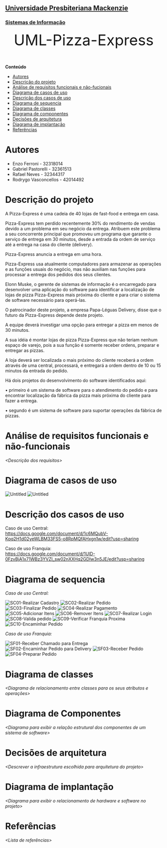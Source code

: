 <h2><a href= "https://www.mackenzie.br">Universidade Presbiteriana Mackenzie</a></h2>
<h3><a href= "https://www.mackenzie.br/graduacao/sao-paulo-higienopolis/sistemas-de-informacao">Sistemas de Informação</a></h3>


<font size="+12"><center>
UML-Pizza-Express
</center></font>


**Conteúdo**

- [Autores](#autores)
- [Descrição do projeto](#descrição-do-projeto)
- [Análise de requisitos funcionais e não-fucionais](#análise-de-requisitos-funcionais-e-não-funcionais)
- [Diagrama de casos de uso](#diagrama-de-casos-de-uso)
- [Descrição dos casos de uso](#descrição-dos-casos-de-uso)
- [Diagrama de sequencia](#diagrama-de-sequencia)
- [Diagrama de classes](#diagrama-de-classes)
- [Diagrama de componentes](#diagrama-de-componentes)
- [Decisões de arquitetura](#decisões-de-arquitetura)
- [Diagrama de implantação](#diagrama-de-implantação)
- [Referências](#referências)


# Autores

* Enzo Ferroni - 32318014
* Gabriel Pastorelli - 32361513
* Rafael Neves - 32344317
* Rodrygo Vasconcellos - 42014492


# Descrição do projeto

A Pizza-Express é uma cadeia de 40 lojas de fast-food e entrega em casa.

Pizza-Express tem perdido recentemente 30% do rendimento de vendas devido a um problema em seu negócio da entrega. Atribuem este problema a seu concorrente principal que promoveu um programa que garante o serviço de entrega em 30 minutos, desde a entrada da ordem de serviço até a entrega na casa do cliente (delivery).

Pizza-Express anuncia a entrega em uma hora.

Pizza-Express usa atualmente computadores para armazenar as operações e as funções usuais do negócio, mas não auxiliam nas funções para processar a entrega dos pedidos dos seus clientes.

Elonn Muske, o gerente de sistemas de informação é o encarregado para desenvolver uma aplicação do software para identificar a localização de lojas de pizza Pizza-Express mais próxima do cliente e para criar o sistema de software necessário para operá-las.

O patrocinador deste projeto, a empresa Papa-Léguas Delivery, disse que o futuro da Pizza-Express depende deste projeto.

A equipe deverá investigar uma opção para entregar a pizza em menos de 30 minutos.

A sua idéia é montar lojas de pizza Pizza-Express que não teriam nenhum espaço de varejo, pois a sua função é somente receber ordens, preparar e entregar as pizzas.

A loja deverá ser localizada o mais próximo do cliente receberá a ordem através de uma central, processará, e entregará a ordem dentro de 10 ou 15 minutos da entrada do pedido.

Há dois projetos do desenvolvimento do software identificados aqui:

• primeiro é um sistema de software para o atendimento do pedido e para encontrar localização da fábrica da pizza mais próxima do cliente para fazer a entrega.

• segundo é um sistema de software para suportar operações da fábrica de pizzas.


# Análise de requisitos funcionais e não-funcionais
*&lt;Descrição dos requisitos&gt;*


# Diagrama de casos de uso

![Untitled](https://github.com/EnzoFerroni/UML-Pizza-Express/assets/143665284/eabece67-3f02-4240-a8cd-34584231f14c)
![Untitled](https://github.com/EnzoFerroni/UML-Pizza-Express/assets/143665284/5195fa99-d1a4-4121-a63c-70364026e642)


# Descrição dos casos de uso

Caso de uso Central:  
https://docs.google.com/document/d/1c6MQubV-Kpq2H1d02yeWLBM33FS5-o8RpMQfAHxgn1w/edit?usp=sharing  

Caso de uso Franquia:  
https://docs.google.com/document/d/1UlD-0FzvBjA1x71WBz3YVZI_sw02nXXHq2GDIw3n5JE/edit?usp=sharing


# Diagrama de sequencia

*Caso de uso Central:*  

![SC01-Realizar Cadastro](https://github.com/EnzoFerroni/UML-Pizza-Express/assets/143665284/abaef047-6486-45fe-a7dc-02d51bd606f4)
![SC02-Realizar Pedido](https://github.com/EnzoFerroni/UML-Pizza-Express/assets/143665284/95f649ac-8d44-4ebd-addf-a100479d6b27)
![SC03-Finalizar Pedido](https://github.com/EnzoFerroni/UML-Pizza-Express/assets/125482399/06e9c2ad-16b2-43de-ab21-b0b722b66f3f)
![SC04-Realizar Pagamento](https://github.com/EnzoFerroni/UML-Pizza-Express/assets/125482399/c364afa3-31e5-4b1a-bf3e-46053fdfa6cb)
![SC05-Adicionar Itens](https://github.com/EnzoFerroni/UML-Pizza-Express/assets/125482399/a4c0e82e-0cb4-441a-a863-23bc10a94a5f)
![SC06-Remover Itens](https://github.com/EnzoFerroni/UML-Pizza-Express/assets/125482399/df323f12-3158-42ee-86de-8017ef6ac371)
![SC07-Realizar Login](https://github.com/EnzoFerroni/UML-Pizza-Express/assets/125482399/d1bb2e22-d72c-4816-8320-83d1cf30572e)
![SC08-Valida pedido](https://github.com/EnzoFerroni/UML-Pizza-Express/assets/143665284/a4f40f8c-2774-4b82-9296-62fe988ceec9)
![SC09-Verificar Franquia Proxima](https://github.com/EnzoFerroni/UML-Pizza-Express/assets/143665284/c700fe82-53f9-4c8c-9b56-dee617eaea60)
![SC10-Encaminhar Pedido](https://github.com/EnzoFerroni/UML-Pizza-Express/assets/143665284/358dd96a-3219-4d79-86a6-1a410665a24b)  

*Caso de uso Franquia:*  

![SF01-Receber Chamado para Entrega](https://github.com/EnzoFerroni/UML-Pizza-Express/assets/125482399/05247167-bda7-41e0-94fc-237823a6e8a7)
![SF02-Encaminhar Pedido para Delivery](https://github.com/EnzoFerroni/UML-Pizza-Express/assets/125482399/1bcd5716-8955-475e-8302-526e7e49f196)
![SF03-Receber Pedido](https://github.com/EnzoFerroni/UML-Pizza-Express/assets/143665284/7b40ed1c-1748-474d-b90f-3a8cca79d94f)
![SF04-Preparar Pedido](https://github.com/EnzoFerroni/UML-Pizza-Express/assets/143665284/9dec89d1-e33a-4fdc-801a-f78f15c2ec28)


# Diagrama de classes

*&lt;Diagrama de relacionamento entre classes para os seus atributos e operações&gt;*

# Diagrama de Componentes

*&lt;Diagrama para exibir a relação estrutural dos componentes de um sistema de software&gt;*

# Decisões de arquitetura

*&lt;Descrever a infraestrutura escolhida para arquitetura do projeto&gt;*

# Diagrama de implantação

*&lt;Diagrama para exibir o relacionamento de hardware e software no projeto&gt;*

# Referências

*&lt;Lista de referências&gt;*

